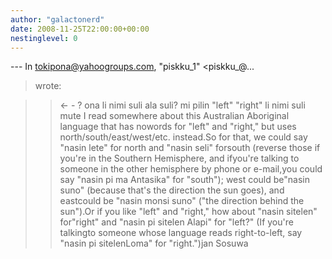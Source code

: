 ```yaml
---
author: "galactonerd"
date: 2008-11-25T22:00:00+00:00
nestinglevel: 0
---
```

\---
 In [tokipona@yahoogroups.com](mailto://tokipona@yahoogroups.com), "piskku\_1" <piskku\_@...
> wrote:

>> <- -
> ? ona li nimi suli ala suli? mi pilin "left" "right" li nimi
> suli mute
>I read somewhere about this Australian Aboriginal language that has nowords for "left" and "right," but uses north/south/east/west/etc. instead.So for that, we could say "nasin lete" for north and "nasin seli" forsouth (reverse those if you're in the Southern Hemisphere, and ifyou're talking to someone in the other hemisphere by phone or e-mail,you could say "nasin pi ma Antasika" for "south"); west could be"nasin suno" (because that's the direction the sun goes), and eastcould be "nasin monsi suno" ("the direction behind the sun").Or if you like "left" and "right," how about "nasin sitelen" for"right" and "nasin pi sitelen Alapi" for "left?" (If you're talkingto someone whose language reads right-to-left, say "nasin pi sitelenLoma" for "right.")jan Sosuwa